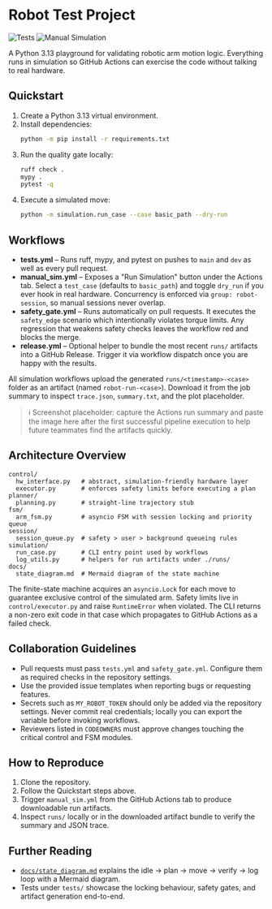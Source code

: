 # Robot Test Project

![Tests](https://github.com/your-org/robot-test/actions/workflows/tests.yml/badge.svg)
![Manual Simulation](https://github.com/your-org/robot-test/actions/workflows/manual_sim.yml/badge.svg)

A Python 3.13 playground for validating robotic arm motion logic.  Everything
runs in simulation so GitHub Actions can exercise the code without talking to
real hardware.

## Quickstart

1. Create a Python 3.13 virtual environment.
2. Install dependencies:
   ```bash
   python -m pip install -r requirements.txt
   ```
3. Run the quality gate locally:
   ```bash
   ruff check .
   mypy .
   pytest -q
   ```
4. Execute a simulated move:
   ```bash
   python -m simulation.run_case --case basic_path --dry-run
   ```

## Workflows

- **tests.yml** – Runs ruff, mypy, and pytest on pushes to `main` and `dev` as
  well as every pull request.
- **manual_sim.yml** – Exposes a "Run Simulation" button under the Actions tab.
  Select a `test_case` (defaults to `basic_path`) and toggle `dry_run` if you
  ever hook in real hardware.  Concurrency is enforced via
  `group: robot-session`, so manual sessions never overlap.
- **safety_gate.yml** – Runs automatically on pull requests.  It executes the
  `safety_edge` scenario which intentionally violates torque limits.  Any
  regression that weakens safety checks leaves the workflow red and blocks the
  merge.
- **release.yml** – Optional helper to bundle the most recent `runs/` artifacts
  into a GitHub Release.  Trigger it via workflow dispatch once you are happy
  with the results.

All simulation workflows upload the generated `runs/<timestamp>-<case>` folder
as an artifact (named `robot-run-<case>`).  Download it from the job summary to
inspect `trace.json`, `summary.txt`, and the plot placeholder.

> ℹ️ Screenshot placeholder: capture the Actions run summary and paste the image
> here after the first successful pipeline execution to help future teammates
> find the artifacts quickly.

## Architecture Overview

```
control/
  hw_interface.py   # abstract, simulation-friendly hardware layer
  executor.py       # enforces safety limits before executing a plan
planner/
  planning.py       # straight-line trajectory stub
fsm/
  arm_fsm.py        # asyncio FSM with session locking and priority queue
session/
  session_queue.py  # safety > user > background queueing rules
simulation/
  run_case.py       # CLI entry point used by workflows
  log_utils.py      # helpers for run artifacts under ./runs/
docs/
  state_diagram.md  # Mermaid diagram of the state machine
```

The finite-state machine acquires an `asyncio.Lock` for each move to guarantee
exclusive control of the simulated arm.  Safety limits live in
`control/executor.py` and raise `RuntimeError` when violated.  The CLI returns a
non-zero exit code in that case which propagates to GitHub Actions as a failed
check.

## Collaboration Guidelines

- Pull requests must pass `tests.yml` and `safety_gate.yml`.  Configure them as
  required checks in the repository settings.
- Use the provided issue templates when reporting bugs or requesting features.
- Secrets such as `MY_ROBOT_TOKEN` should only be added via the repository
  settings.  Never commit real credentials; locally you can export the variable
  before invoking workflows.
- Reviewers listed in `CODEOWNERS` must approve changes touching the critical
  control and FSM modules.

## How to Reproduce

1. Clone the repository.
2. Follow the Quickstart steps above.
3. Trigger `manual_sim.yml` from the GitHub Actions tab to produce downloadable
   run artifacts.
4. Inspect `runs/` locally or in the downloaded artifact bundle to verify the
   summary and JSON trace.

## Further Reading

- [`docs/state_diagram.md`](docs/state_diagram.md) explains the idle → plan →
  move → verify → log loop with a Mermaid diagram.
- Tests under `tests/` showcase the locking behaviour, safety gates, and
  artifact generation end-to-end.
